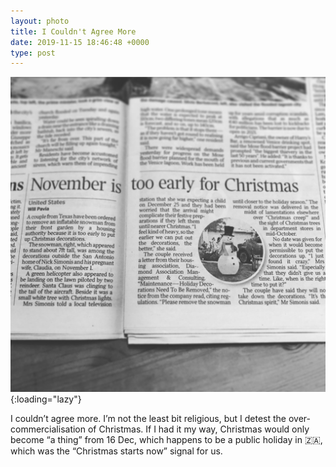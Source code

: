 ```yaml
---
layout: photo
title: I Couldn't Agree More
date: 2019-11-15 18:46:48 +0000
type: post
---
```


![I couldn't agree more](/img/9dd61b2fa8334edea281f4abb70b8f9a.jpg){:loading="lazy"}

I couldn’t agree more. I’m not the least bit religious, but I detest the over-commercialisation of Christmas. If I had it my way, Christmas would only become “a thing” from 16 Dec, which happens to be a public holiday in 🇿🇦, which was the “Christmas starts now” signal for us.
